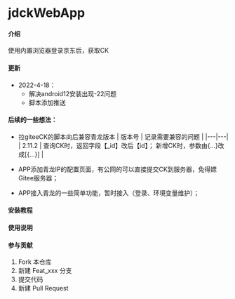 # jdckWebApp

#### 介绍
使用内置浏览器登录京东后，获取CK

#### 更新
- 2022-4-18：
    - 解决android12安装出现-22问题
    - 脚本添加推送

#### 后续的一些想法：
- 拉giteeCK的脚本向后兼容青龙版本
    |  版本号 | 记录需要兼容的问题  |
    |---|---|
    |  2.11.2 |  查询CK时，返回字段【_id】改后【id】； 新增CK时，参数由{...}改成[{...}]  |

- APP添加青龙IP的配置页面，有公网的可以直接提交CK到服务器，免得嫖Gitee服务器；
- APP接入青龙的一些简单功能，暂时接入（登录、环境变量维护）；
    

#### 安装教程


#### 使用说明



#### 参与贡献

1.  Fork 本仓库
2.  新建 Feat_xxx 分支
3.  提交代码
4.  新建 Pull Request

